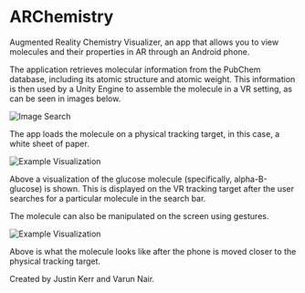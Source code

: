 # ARChemistry
Augmented Reality Chemistry Visualizer, an app that allows you to view molecules and their properties in AR through an Android phone.

The application retrieves molecular information from the PubChem database, including its atomic structure and atomic weight. This information is then used by a Unity Engine to assemble the molecule in a VR setting, as can be seen in images below.

![Image Search](https://i.ibb.co/87cjmPf/Virtual-Chem-2.png)

The app loads the molecule on a physical tracking target, in this case, a white sheet of paper.

![Example Visualization](https://i.ibb.co/Qc7f3Py/Virtual-Chem-3.png)

Above a visualization of the glucose molecule (specifically, alpha-B-glucose) is shown. This is displayed on the VR tracking target after the user searches for a particular molecule in the search bar.

The molecule can also be manipulated on the screen using gestures.

![Example Visualization](https://i.ibb.co/18b6Hdc/Virtual-Chem-4.png)

Above is what the molecule looks like after the phone is moved closer to the physical tracking target.

Created by Justin Kerr and Varun Nair.
